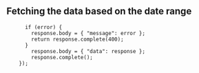 ## Fetching the data based on the date range

```<collectionName>.find({<attributeName>:{"$lte":<endDate>, "$gte":<startDate>}},{"fields":[<fieldName>, <fieldName>]}, function(error, response) {
      if (error) {
        response.body = { "message": error };
        return response.complete(400);
      }
        response.body = { "data": response };
        response.complete();
    });
